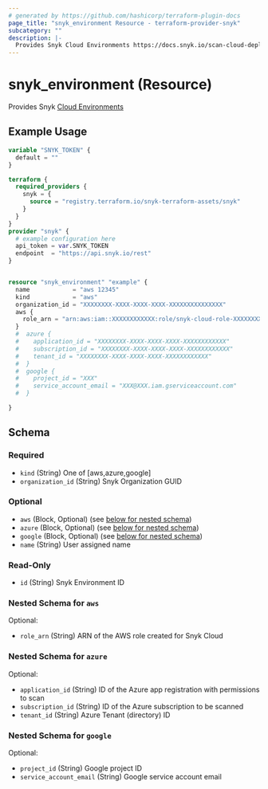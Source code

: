 ```yaml
---
# generated by https://github.com/hashicorp/terraform-plugin-docs
page_title: "snyk_environment Resource - terraform-provider-snyk"
subcategory: ""
description: |-
  Provides Snyk Cloud Environments https://docs.snyk.io/scan-cloud-deployment/snyk-cloud/snyk-cloud-concepts#environments
---
```


# snyk_environment (Resource)

Provides Snyk [Cloud Environments](https://docs.snyk.io/scan-cloud-deployment/snyk-cloud/snyk-cloud-concepts#environments)

## Example Usage

```terraform
variable "SNYK_TOKEN" {
  default = ""
}

terraform {
  required_providers {
    snyk = {
      source = "registry.terraform.io/snyk-terraform-assets/snyk"
    }
  }
}
provider "snyk" {
  # example configuration here
  api_token = var.SNYK_TOKEN
  endpoint  = "https://api.snyk.io/rest"
}


resource "snyk_environment" "example" {
  name            = "aws 12345"
  kind            = "aws"
  organization_id = "XXXXXXXX-XXXX-XXXX-XXXX-XXXXXXXXXXXXXXX"
  aws {
    role_arn = "arn:aws:iam::XXXXXXXXXXXX:role/snyk-cloud-role-XXXXXXXX"
  }
  #  azure {
  #    application_id = "XXXXXXXX-XXXX-XXXX-XXXX-XXXXXXXXXXXX"
  #    subscription_id = "XXXXXXXX-XXXX-XXXX-XXXX-XXXXXXXXXXXX"
  #    tenant_id = "XXXXXXXX-XXXX-XXXX-XXXX-XXXXXXXXXXXX"
  #  }
  #  google {
  #    project_id = "XXX"
  #    service_account_email = "XXX@XXX.iam.gserviceaccount.com"
  #  }

}
```

<!-- schema generated by tfplugindocs -->
## Schema

### Required

- `kind` (String) One of [aws,azure,google]
- `organization_id` (String) Snyk Organization GUID

### Optional

- `aws` (Block, Optional) (see [below for nested schema](#nestedblock--aws))
- `azure` (Block, Optional) (see [below for nested schema](#nestedblock--azure))
- `google` (Block, Optional) (see [below for nested schema](#nestedblock--google))
- `name` (String) User assigned name

### Read-Only

- `id` (String) Snyk Environment ID

<a id="nestedblock--aws"></a>
### Nested Schema for `aws`

Optional:

- `role_arn` (String) ARN of the AWS role created for Snyk Cloud


<a id="nestedblock--azure"></a>
### Nested Schema for `azure`

Optional:

- `application_id` (String) ID of the Azure app registration with permissions to scan
- `subscription_id` (String) ID of the Azure subscription to be scanned
- `tenant_id` (String) Azure Tenant (directory) ID


<a id="nestedblock--google"></a>
### Nested Schema for `google`

Optional:

- `project_id` (String) Google project ID
- `service_account_email` (String) Google service account email


